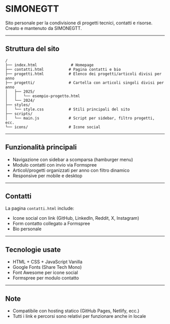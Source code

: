 # SIMONEGTT

Sito personale per la condivisione di progetti tecnici, contatti e risorse.  
Creato e mantenuto da SIMONEGTT.

---

## Struttura del sito

```
/
├── index.html               # Homepage
├── contatti.html           # Pagina contatti e bio
├── progetti.html           # Elenco dei progetti/articoli divisi per anno
├── progetti/               # Cartella con articoli singoli divisi per anno
│   ├── 2025/
│   │   └── esempio-progetto.html
│   └── 2024/
├── styles/
│   └── style.css           # Stili principali del sito
├── scripts/
│   └── main.js             # Script per sidebar, filtro progetti, ecc.
└── icons/                  # Icone social
```

---

## Funzionalità principali

- Navigazione con sidebar a scomparsa (hamburger menu)
- Modulo contatti con invio via Formspree
- Articoli/progetti organizzati per anno con filtro dinamico
- Responsive per mobile e desktop

---

## Contatti

La pagina `contatti.html` include:
- Icone social con link (GitHub, LinkedIn, Reddit, X, Instagram)
- Form contatto collegato a Formspree
- Bio personale

---

## Tecnologie usate

- HTML + CSS + JavaScript Vanilla
- Google Fonts (Share Tech Mono)
- Font Awesome per icone social
- Formspree per modulo contatto

---

## Note

- Compatibile con hosting statico (GitHub Pages, Netlify, ecc.)
- Tutti i link e percorsi sono relativi per funzionare anche in locale
